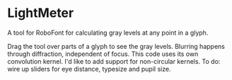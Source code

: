 # LightMeter
A tool for RoboFont for calculating gray levels at any point in a glyph.

Drag the tool over parts of a glyph to see the gray levels. Blurring happens through diffraction, independent of focus. This code uses its own convolution kernel. I'd like to add support for non-circular kernels. 
To do: wire up sliders for eye distance, typesize and pupil size.
